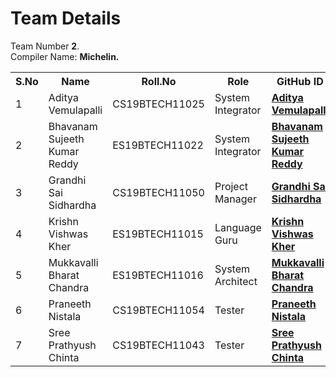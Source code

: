 # Team Details


Team Number <b>2</b>. <br>
Compiler Name: <b>Michelin.</b> <br>

<table>
  <tr>
    <th>S.No</th>
    <th>Name</th>
    <th>Roll.No</th>
    <th>Role</th>
    <th>GitHub ID</th>
  </tr>
  
  <tr>
    <td> 1 </td>
    <td> Aditya Vemulapalli </td>
    <td> CS19BTECH11025 </td>
    <td> System Integrator </td>
    <td> <a href = "https://github.com/VEMULAPALLI-ADITYA"> <b>Aditya Vemulapalli</b> </a> </td>
  </tr>
  
  <tr>
    <td> 2 </td>
    <td> Bhavanam Sujeeth Kumar Reddy </td>
    <td> ES19BTECH11022 </td>
    <td> System Integrator </td>
    <td> <a href = "https://github.com/Sujeeth13"> <b>Bhavanam Sujeeth Kumar Reddy</b> </a> </td>
  </tr>
 
  <tr>
    <td> 3 </td>
    <td> Grandhi Sai Sidhardha </td>
    <td> CS19BTECH11050 </td>
    <td> Project Manager </td>
    <td> <a href = "https://github.com/G-Sidhardha"> <b>Grandhi Sai Sidhardha</b> </a> </td>
  </tr>
  
  <tr>
    <td> 4 </td>
    <td> Krishn Vishwas Kher </td>
    <td> ES19BTECH11015 </td>
    <td> Language Guru </td>
    <td> <a href = "https://github.com/KrishnKher"> <b>Krishn Vishwas Kher</b> </a></td>
  </tr>
  
  <tr>
    <td> 5 </td>
    <td> Mukkavalli Bharat Chandra </td>
    <td> ES19BTECH11016 </td>
    <td> System Architect </td>
    <td> <a href = "https://github.com/chandra3000"> <b>Mukkavalli Bharat Chandra</b><tr> </a> </td>
  </tr>
  
  <tr>
    <td> 6 </td>
    <td> Praneeth Nistala </td>
    <td> CS19BTECH11054 </td>
    <td> Tester </td>
    <td> <a href = "https://github.com/Praneeth-Nistala"> <b>Praneeth Nistala</b><tr> </a> </td>
  </tr>
  
  <tr>
    <td> 7 </td>
    <td> Sree Prathyush Chinta </td>
    <td> CS19BTECH11043 </td>
    <td> Tester </td>
    <td> <a href = "https://github.com/Prathyush-1886"> <b>Sree Prathyush Chinta</b><tr> </a> </td>
  </tr>
  
  </table>

